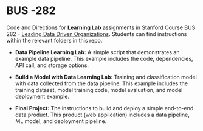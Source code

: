 # BUS -282

Code and Directions for **Learning Lab** assignments in Stanford Course BUS 282 - [Leading Data Driven Organizations](https://online.stanford.edu/courses/csp-xbus282w-leading-data-driven-organizations). Students can find instructions within the relevant folders in this repo.

* **Data Pipeline Learning Lab:** A simple script that demonstrates an example data pipeline. This example includes the code, dependencies, API call, and storage options.

* **Build a Model with Data Learning Lab:** Training and classification model with data collected from the data pipeline. This example includes the training dataset, model training code, model evaluation, and model deployment example.

* **Final Project:** The instructions to build and deploy a simple end-to-end data product. This product (web application) includes a data pipeline, ML model, and deployment pipeline.